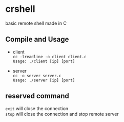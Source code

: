 # crshell

basic remote shell made in C

## Compile and Usage

- client  
`cc -lreadline -o client client.c`  
`Usage: ./client [ip] [port]`

- server  
`cc -o server server.c`  
`Usage: ./server [ip] [port]`

## reserved command

`exit` will close the connection  
`stop` will close the connection and stop remote server  
